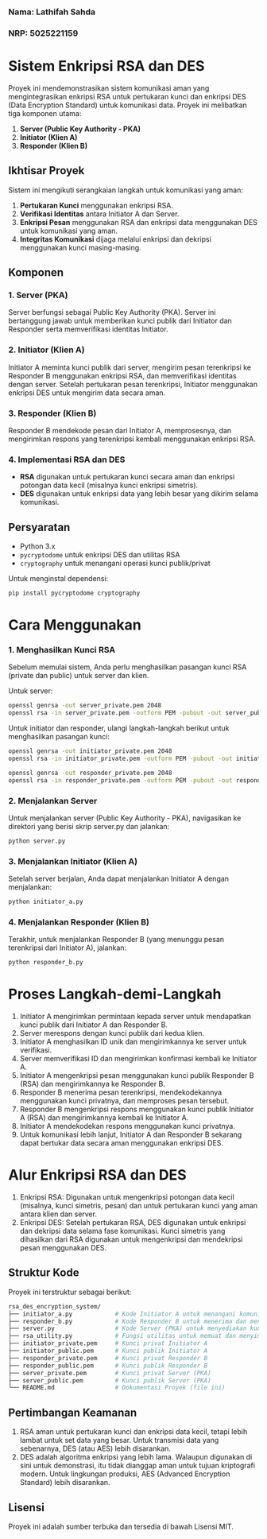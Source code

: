 ### Nama: Lathifah Sahda
### NRP: 5025221159

# Sistem Enkripsi RSA dan DES

Proyek ini mendemonstrasikan sistem komunikasi aman yang mengintegrasikan enkripsi RSA untuk pertukaran kunci dan enkripsi DES (Data Encryption Standard) untuk komunikasi data. Proyek ini melibatkan tiga komponen utama:
1. **Server (Public Key Authority - PKA)**
2. **Initiator (Klien A)**
3. **Responder (Klien B)**

## Ikhtisar Proyek

Sistem ini mengikuti serangkaian langkah untuk komunikasi yang aman:
1. **Pertukaran Kunci** menggunakan enkripsi RSA.
2. **Verifikasi Identitas** antara Initiator A dan Server.
3. **Enkripsi Pesan** menggunakan RSA dan enkripsi data menggunakan DES untuk komunikasi yang aman.
4. **Integritas Komunikasi** dijaga melalui enkripsi dan dekripsi menggunakan kunci masing-masing.

## Komponen

### 1. **Server (PKA)**
Server berfungsi sebagai Public Key Authority (PKA). Server ini bertanggung jawab untuk memberikan kunci publik dari Initiator dan Responder serta memverifikasi identitas Initiator.

### 2. **Initiator (Klien A)**
Initiator A meminta kunci publik dari server, mengirim pesan terenkripsi ke Responder B menggunakan enkripsi RSA, dan memverifikasi identitas dengan server. Setelah pertukaran pesan terenkripsi, Initiator menggunakan enkripsi DES untuk mengirim data secara aman.

### 3. **Responder (Klien B)**
Responder B mendekode pesan dari Initiator A, memprosesnya, dan mengirimkan respons yang terenkripsi kembali menggunakan enkripsi RSA.

### 4. **Implementasi RSA dan DES**
- **RSA** digunakan untuk pertukaran kunci secara aman dan enkripsi potongan data kecil (misalnya kunci enkripsi simetris).
- **DES** digunakan untuk enkripsi data yang lebih besar yang dikirim selama komunikasi.

## Persyaratan

- Python 3.x
- `pycryptodome` untuk enkripsi DES dan utilitas RSA
- `cryptography` untuk menangani operasi kunci publik/privat

Untuk menginstal dependensi:
```bash
pip install pycryptodome cryptography
```


# Cara Menggunakan

### **1. Menghasilkan Kunci RSA**
Sebelum memulai sistem, Anda perlu menghasilkan pasangan kunci RSA (private dan public) untuk server dan klien.

Untuk server:

```bash
openssl genrsa -out server_private.pem 2048
openssl rsa -in server_private.pem -outform PEM -pubout -out server_public.pem
```

Untuk initiator dan responder, ulangi langkah-langkah berikut untuk menghasilkan pasangan kunci:

```bash
openssl genrsa -out initiator_private.pem 2048
openssl rsa -in initiator_private.pem -outform PEM -pubout -out initiator_public.pem

openssl genrsa -out responder_private.pem 2048
openssl rsa -in responder_private.pem -outform PEM -pubout -out responder_public.pem
```
### **2. Menjalankan Server**
Untuk menjalankan server (Public Key Authority - PKA), navigasikan ke direktori yang berisi skrip server.py dan jalankan:

```bash
python server.py
```

### **3. Menjalankan Initiator (Klien A)**
Setelah server berjalan, Anda dapat menjalankan Initiator A dengan menjalankan:

```bash
python initiator_a.py
```

### **4. Menjalankan Responder (Klien B)**
Terakhir, untuk menjalankan Responder B (yang menunggu pesan terenkripsi dari Initiator A), jalankan:

```bash
python responder_b.py
```

# **Proses Langkah-demi-Langkah**

1. Initiator A mengirimkan permintaan kepada server untuk mendapatkan kunci publik dari Initiator A dan Responder B.
2. Server merespons dengan kunci publik dari kedua klien.
3. Initiator A menghasilkan ID unik dan mengirimkannya ke server untuk verifikasi.
4. Server memverifikasi ID dan mengirimkan konfirmasi kembali ke Initiator A.
5. Initiator A mengenkripsi pesan menggunakan kunci publik Responder B (RSA) dan mengirimkannya ke Responder B.
6. Responder B menerima pesan terenkripsi, mendekodekannya menggunakan kunci privatnya, dan memproses pesan tersebut.
7. Responder B mengenkripsi respons menggunakan kunci publik Initiator A (RSA) dan mengirimkannya kembali ke Initiator A.
8. Initiator A mendekodekan respons menggunakan kunci privatnya.
9. Untuk komunikasi lebih lanjut, Initiator A dan Responder B sekarang dapat bertukar data secara aman menggunakan enkripsi DES.

# **Alur Enkripsi RSA dan DES**

1. Enkripsi RSA: Digunakan untuk mengenkripsi potongan data kecil (misalnya, kunci simetris, pesan) dan untuk pertukaran kunci yang aman antara klien dan server.
2. Enkripsi DES: Setelah pertukaran RSA, DES digunakan untuk enkripsi dan dekripsi data selama fase komunikasi. Kunci simetris yang dihasilkan dari RSA digunakan untuk mengenkripsi dan mendekripsi pesan menggunakan DES.


## **Struktur Kode**

Proyek ini terstruktur sebagai berikut:

```bash
rsa_des_encryption_system/
├── initiator_a.py            # Kode Initiator A untuk menangani komunikasi dan enkripsi
├── responder_b.py            # Kode Responder B untuk menerima dan mendekode pesan
├── server.py                 # Kode Server (PKA) untuk menyediakan kunci publik dan memverifikasi identitas
├── rsa_utility.py            # Fungsi utilitas untuk memuat dan menyimpan kunci, operasi RSA dan DES
├── initiator_private.pem     # Kunci privat Initiator A
├── initiator_public.pem      # Kunci publik Initiator A
├── responder_private.pem     # Kunci privat Responder B
├── responder_public.pem      # Kunci publik Responder B
├── server_private.pem        # Kunci privat Server (PKA)
├── server_public.pem         # Kunci publik Server (PKA)
└── README.md                 # Dokumentasi Proyek (file ini)
```

## **Pertimbangan Keamanan**

1. RSA aman untuk pertukaran kunci dan enkripsi data kecil, tetapi lebih lambat untuk set data yang besar. Untuk transmisi data yang sebenarnya, DES (atau AES) lebih disarankan.
2. DES adalah algoritma enkripsi yang lebih lama. Walaupun digunakan di sini untuk demonstrasi, itu tidak dianggap aman untuk tujuan kriptografi modern. Untuk lingkungan produksi, AES (Advanced Encryption Standard) lebih disarankan.

## **Lisensi**

Proyek ini adalah sumber terbuka dan tersedia di bawah Lisensi MIT.
